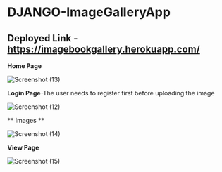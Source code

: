 # DJANGO-ImageGalleryApp 

## Deployed Link - https://imagebookgallery.herokuapp.com/


**Home Page**

![Screenshot (13)](https://user-images.githubusercontent.com/68160968/116520962-05a1b300-a8f1-11eb-91a9-ca53f4034f98.png)

**Login Page**-The user needs to register first before uploading the image

![Screenshot (12)](https://user-images.githubusercontent.com/68160968/116520984-0a666700-a8f1-11eb-94a8-f5a2dd773dbd.png)

** Images **

![Screenshot (14)](https://user-images.githubusercontent.com/68160968/116520993-0b979400-a8f1-11eb-8025-aa5ab1b138bd.png)

**View Page**

![Screenshot (15)](https://user-images.githubusercontent.com/68160968/116520995-0cc8c100-a8f1-11eb-9867-34999204d812.png)
